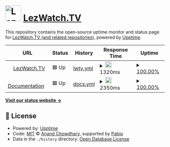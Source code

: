 # <img src="https://raw.githubusercontent.com/LezWatch/lwtv-underscores/refs/heads/production/images/lwtv-toaster.svg" width="50" alt="LezWatch.TV Toaster Logo"> [LezWatch.TV](https://lezwatchtv.com)

This repository contains the open-source uptime monitor and status page for [LezWatch.TV (and related repositories)](https://lezwatchtv.com), powered by [Upptime](https://github.com/upptime/upptime).

<!--start: status pages-->
<!-- This summary is generated by Upptime (https://github.com/upptime/upptime) -->
<!-- Do not edit this manually, your changes will be overwritten -->
<!-- prettier-ignore -->
| URL | Status | History | Response Time | Uptime |
| --- | ------ | ------- | ------------- | ------ |
| <img alt="" src="https://icons.duckduckgo.com/ip3/www.lezwatchtv.com.ico" height="13"> [LezWatch.TV](https://www.lezwatchtv.com) | 🟩 Up | [lwtv.yml](https://github.com/LezWatch/upptime/commits/HEAD/history/lwtv.yml) | <details><summary><img alt="Response time graph" src="./graphs/lwtv/response-time-week.png" height="20"> 1320ms</summary><br><a href="https://status.lezwatchtv.com/history/lwtv"><img alt="Response time 1320" src="https://img.shields.io/endpoint?url=https%3A%2F%2Fraw.githubusercontent.com%2FLezWatch%2Fupptime%2FHEAD%2Fapi%2Flwtv%2Fresponse-time.json"></a><br><a href="https://status.lezwatchtv.com/history/lwtv"><img alt="24-hour response time 1320" src="https://img.shields.io/endpoint?url=https%3A%2F%2Fraw.githubusercontent.com%2FLezWatch%2Fupptime%2FHEAD%2Fapi%2Flwtv%2Fresponse-time-day.json"></a><br><a href="https://status.lezwatchtv.com/history/lwtv"><img alt="7-day response time 1320" src="https://img.shields.io/endpoint?url=https%3A%2F%2Fraw.githubusercontent.com%2FLezWatch%2Fupptime%2FHEAD%2Fapi%2Flwtv%2Fresponse-time-week.json"></a><br><a href="https://status.lezwatchtv.com/history/lwtv"><img alt="30-day response time 1320" src="https://img.shields.io/endpoint?url=https%3A%2F%2Fraw.githubusercontent.com%2FLezWatch%2Fupptime%2FHEAD%2Fapi%2Flwtv%2Fresponse-time-month.json"></a><br><a href="https://status.lezwatchtv.com/history/lwtv"><img alt="1-year response time 1320" src="https://img.shields.io/endpoint?url=https%3A%2F%2Fraw.githubusercontent.com%2FLezWatch%2Fupptime%2FHEAD%2Fapi%2Flwtv%2Fresponse-time-year.json"></a></details> | <details><summary><a href="https://status.lezwatchtv.com/history/lwtv">100.00%</a></summary><a href="https://status.lezwatchtv.com/history/lwtv"><img alt="All-time uptime 100.00%" src="https://img.shields.io/endpoint?url=https%3A%2F%2Fraw.githubusercontent.com%2FLezWatch%2Fupptime%2FHEAD%2Fapi%2Flwtv%2Fuptime.json"></a><br><a href="https://status.lezwatchtv.com/history/lwtv"><img alt="24-hour uptime 100.00%" src="https://img.shields.io/endpoint?url=https%3A%2F%2Fraw.githubusercontent.com%2FLezWatch%2Fupptime%2FHEAD%2Fapi%2Flwtv%2Fuptime-day.json"></a><br><a href="https://status.lezwatchtv.com/history/lwtv"><img alt="7-day uptime 100.00%" src="https://img.shields.io/endpoint?url=https%3A%2F%2Fraw.githubusercontent.com%2FLezWatch%2Fupptime%2FHEAD%2Fapi%2Flwtv%2Fuptime-week.json"></a><br><a href="https://status.lezwatchtv.com/history/lwtv"><img alt="30-day uptime 100.00%" src="https://img.shields.io/endpoint?url=https%3A%2F%2Fraw.githubusercontent.com%2FLezWatch%2Fupptime%2FHEAD%2Fapi%2Flwtv%2Fuptime-month.json"></a><br><a href="https://status.lezwatchtv.com/history/lwtv"><img alt="1-year uptime 100.00%" src="https://img.shields.io/endpoint?url=https%3A%2F%2Fraw.githubusercontent.com%2FLezWatch%2Fupptime%2FHEAD%2Fapi%2Flwtv%2Fuptime-year.json"></a></details>
| <img alt="" src="https://icons.duckduckgo.com/ip3/docs.lezwatchtv.com.ico" height="13"> [Documentation](https://docs.lezwatchtv.com) | 🟩 Up | [docs.yml](https://github.com/LezWatch/upptime/commits/HEAD/history/docs.yml) | <details><summary><img alt="Response time graph" src="./graphs/docs/response-time-week.png" height="20"> 2350ms</summary><br><a href="https://status.lezwatchtv.com/history/docs"><img alt="Response time 2350" src="https://img.shields.io/endpoint?url=https%3A%2F%2Fraw.githubusercontent.com%2FLezWatch%2Fupptime%2FHEAD%2Fapi%2Fdocs%2Fresponse-time.json"></a><br><a href="https://status.lezwatchtv.com/history/docs"><img alt="24-hour response time 2350" src="https://img.shields.io/endpoint?url=https%3A%2F%2Fraw.githubusercontent.com%2FLezWatch%2Fupptime%2FHEAD%2Fapi%2Fdocs%2Fresponse-time-day.json"></a><br><a href="https://status.lezwatchtv.com/history/docs"><img alt="7-day response time 2350" src="https://img.shields.io/endpoint?url=https%3A%2F%2Fraw.githubusercontent.com%2FLezWatch%2Fupptime%2FHEAD%2Fapi%2Fdocs%2Fresponse-time-week.json"></a><br><a href="https://status.lezwatchtv.com/history/docs"><img alt="30-day response time 2350" src="https://img.shields.io/endpoint?url=https%3A%2F%2Fraw.githubusercontent.com%2FLezWatch%2Fupptime%2FHEAD%2Fapi%2Fdocs%2Fresponse-time-month.json"></a><br><a href="https://status.lezwatchtv.com/history/docs"><img alt="1-year response time 2350" src="https://img.shields.io/endpoint?url=https%3A%2F%2Fraw.githubusercontent.com%2FLezWatch%2Fupptime%2FHEAD%2Fapi%2Fdocs%2Fresponse-time-year.json"></a></details> | <details><summary><a href="https://status.lezwatchtv.com/history/docs">100.00%</a></summary><a href="https://status.lezwatchtv.com/history/docs"><img alt="All-time uptime 100.00%" src="https://img.shields.io/endpoint?url=https%3A%2F%2Fraw.githubusercontent.com%2FLezWatch%2Fupptime%2FHEAD%2Fapi%2Fdocs%2Fuptime.json"></a><br><a href="https://status.lezwatchtv.com/history/docs"><img alt="24-hour uptime 100.00%" src="https://img.shields.io/endpoint?url=https%3A%2F%2Fraw.githubusercontent.com%2FLezWatch%2Fupptime%2FHEAD%2Fapi%2Fdocs%2Fuptime-day.json"></a><br><a href="https://status.lezwatchtv.com/history/docs"><img alt="7-day uptime 100.00%" src="https://img.shields.io/endpoint?url=https%3A%2F%2Fraw.githubusercontent.com%2FLezWatch%2Fupptime%2FHEAD%2Fapi%2Fdocs%2Fuptime-week.json"></a><br><a href="https://status.lezwatchtv.com/history/docs"><img alt="30-day uptime 100.00%" src="https://img.shields.io/endpoint?url=https%3A%2F%2Fraw.githubusercontent.com%2FLezWatch%2Fupptime%2FHEAD%2Fapi%2Fdocs%2Fuptime-month.json"></a><br><a href="https://status.lezwatchtv.com/history/docs"><img alt="1-year uptime 100.00%" src="https://img.shields.io/endpoint?url=https%3A%2F%2Fraw.githubusercontent.com%2FLezWatch%2Fupptime%2FHEAD%2Fapi%2Fdocs%2Fuptime-year.json"></a></details>

<!--end: status pages-->

[**Visit our status website →**](https://lezwatch.github.io/upptime)

## 📄 License

- Powered by: [Upptime](https://github.com/upptime/upptime)
- Code: [MIT](./LICENSE) © [Anand Chowdhary](https://anandchowdhary.com), supported by [Pabio](https://pabio.com)
- Data in the `./history` directory: [Open Database License](https://opendatacommons.org/licenses/odbl/1-0/)
